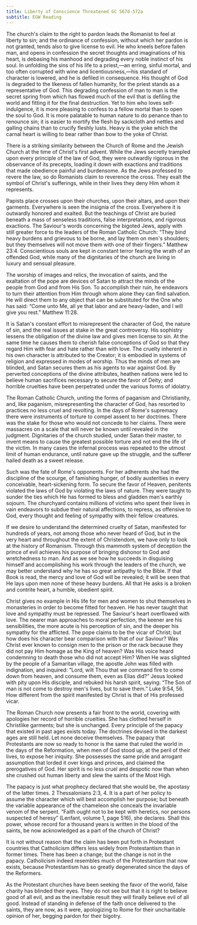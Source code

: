 ```yaml
---
title: Liberty of Conscience Threatened GC 567d-572a
subtitle: EGW Reading
---
```


The church's claim to the right to pardon leads the Romanist to feel at liberty to sin; and the ordinance of confession, without which her pardon is not granted, tends also to give license to evil. He who kneels before fallen man, and opens in confession the secret thoughts and imaginations of his heart, is debasing his manhood and degrading every noble instinct of his soul. In unfolding the sins of his life to a priest,—an erring, sinful mortal, and too often corrupted with wine and licentiousness,—his standard of character is lowered, and he is defiled in consequence. His thought of God is degraded to the likeness of fallen humanity, for the priest stands as a representative of God. This degrading confession of man to man is the secret spring from which has flowed much of the evil that is defiling the world and fitting it for the final destruction. Yet to him who loves self-indulgence, it is more pleasing to confess to a fellow mortal than to open the soul to God. It is more palatable to human nature to do penance than to renounce sin; it is easier to mortify the flesh by sackcloth and nettles and galling chains than to crucify fleshly lusts. Heavy is the yoke which the carnal heart is willing to bear rather than bow to the yoke of Christ.

There is a striking similarity between the Church of Rome and the Jewish Church at the time of Christ's first advent. While the Jews secretly trampled upon every principle of the law of God, they were outwardly rigorous in the observance of its precepts, loading it down with exactions and traditions that made obedience painful and burdensome. As the Jews professed to revere the law, so do Romanists claim to reverence the cross. They exalt the symbol of Christ's sufferings, while in their lives they deny Him whom it represents.

Papists place crosses upon their churches, upon their altars, and upon their garments. Everywhere is seen the insignia of the cross. Everywhere it is outwardly honored and exalted. But the teachings of Christ are buried beneath a mass of senseless traditions, false interpretations, and rigorous exactions. The Saviour's words concerning the bigoted Jews, apply with still greater force to the leaders of the Roman Catholic Church: “They bind heavy burdens and grievous to be borne, and lay them on men's shoulders; but they themselves will not move them with one of their fingers.” Matthew 23:4. Conscientious souls are kept in constant terror fearing the wrath of an offended God, while many of the dignitaries of the church are living in luxury and sensual pleasure.

The worship of images and relics, the invocation of saints, and the exaltation of the pope are devices of Satan to attract the minds of the people from God and from His Son. To accomplish their ruin, he endeavors to turn their attention from Him through whom alone they can find salvation. He will direct them to any object that can be substituted for the One who has said: “Come unto Me, all ye that labor and are heavy-laden, and I will give you rest.” Matthew 11:28.

It is Satan's constant effort to misrepresent the character of God, the nature of sin, and the real issues at stake in the great controversy. His sophistry lessens the obligation of the divine law and gives men license to sin. At the same time he causes them to cherish false conceptions of God so that they regard Him with fear and hate rather than with love. The cruelty inherent in his own character is attributed to the Creator; it is embodied in systems of religion and expressed in modes of worship. Thus the minds of men are blinded, and Satan secures them as his agents to war against God. By perverted conceptions of the divine attributes, heathen nations were led to believe human sacrifices necessary to secure the favor of Deity; and horrible cruelties have been perpetrated under the various forms of idolatry.

The Roman Catholic Church, uniting the forms of paganism and Christianity, and, like paganism, misrepresenting the character of God, has resorted to practices no less cruel and revolting. In the days of Rome's supremacy there were instruments of torture to compel assent to her doctrines. There was the stake for those who would not concede to her claims. There were massacres on a scale that will never be known until revealed in the judgment. Dignitaries of the church studied, under Satan their master, to invent means to cause the greatest possible torture and not end the life of the victim. In many cases the infernal process was repeated to the utmost limit of human endurance, until nature gave up the struggle, and the sufferer hailed death as a sweet release.

Such was the fate of Rome's opponents. For her adherents she had the discipline of the scourge, of famishing hunger, of bodily austerities in every conceivable, heart-sickening form. To secure the favor of Heaven, penitents violated the laws of God by violating the laws of nature. They were taught to sunder the ties which He has formed to bless and gladden man's earthly sojourn. The churchyard contains millions of victims who spent their lives in vain endeavors to subdue their natural affections, to repress, as offensive to God, every thought and feeling of sympathy with their fellow creatures.

If we desire to understand the determined cruelty of Satan, manifested for hundreds of years, not among those who never heard of God, but in the very heart and throughout the extent of Christendom, we have only to look at the history of Romanism. Through this mammoth system of deception the prince of evil achieves his purpose of bringing dishonor to God and wretchedness to man. And as we see how he succeeds in disguising himself and accomplishing his work through the leaders of the church, we may better understand why he has so great antipathy to the Bible. If that Book is read, the mercy and love of God will be revealed; it will be seen that He lays upon men none of these heavy burdens. All that He asks is a broken and contrite heart, a humble, obedient spirit.

Christ gives no example in His life for men and women to shut themselves in monasteries in order to become fitted for heaven. He has never taught that love and sympathy must be repressed. The Saviour's heart overflowed with love. The nearer man approaches to moral perfection, the keener are his sensibilities, the more acute is his perception of sin, and the deeper his sympathy for the afflicted. The pope claims to be the vicar of Christ; but how does his character bear comparison with that of our Saviour? Was Christ ever known to consign men to the prison or the rack because they did not pay Him homage as the King of heaven? Was His voice heard condemning to death those who did not accept Him? When He was slighted by the people of a Samaritan village, the apostle John was filled with indignation, and inquired: “Lord, wilt Thou that we command fire to come down from heaven, and consume them, even as Elias did?” Jesus looked with pity upon His disciple, and rebuked his harsh spirit, saying: “The Son of man is not come to destroy men's lives, but to save them.” Luke 9:54, 56. How different from the spirit manifested by Christ is that of His professed vicar.

The Roman Church now presents a fair front to the world, covering with apologies her record of horrible cruelties. She has clothed herself in Christlike garments; but she is unchanged. Every principle of the papacy that existed in past ages exists today. The doctrines devised in the darkest ages are still held. Let none deceive themselves. The papacy that Protestants are now so ready to honor is the same that ruled the world in the days of the Reformation, when men of God stood up, at the peril of their lives, to expose her iniquity. She possesses the same pride and arrogant assumption that lorded it over kings and princes, and claimed the prerogatives of God. Her spirit is no less cruel and despotic now than when she crushed out human liberty and slew the saints of the Most High.

The papacy is just what prophecy declared that she would be, the apostasy of the latter times. 2 Thessalonians 2:3, 4. It is a part of her policy to assume the character which will best accomplish her purpose; but beneath the variable appearance of the chameleon she conceals the invariable venom of the serpent. “Faith ought not to be kept with heretics, nor persons suspected of heresy” (Lenfant, volume 1, page 516), she declares. Shall this power, whose record for a thousand years is written in the blood of the saints, be now acknowledged as a part of the church of Christ?

It is not without reason that the claim has been put forth in Protestant countries that Catholicism differs less widely from Protestantism than in former times. There has been a change; but the change is not in the papacy. Catholicism indeed resembles much of the Protestantism that now exists, because Protestantism has so greatly degenerated since the days of the Reformers.

As the Protestant churches have been seeking the favor of the world, false charity has blinded their eyes. They do not see but that it is right to believe good of all evil, and as the inevitable result they will finally believe evil of all good. Instead of standing in defense of the faith once delivered to the saints, they are now, as it were, apologizing to Rome for their uncharitable opinion of her, begging pardon for their bigotry.